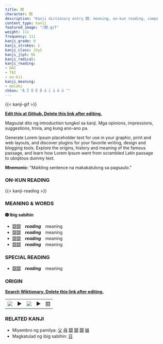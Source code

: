 ```yaml
---
title: 闘
character: 闘
description: "Kanji dictionary entry 闘: meaning, on-kun reading, compounds, origin, related kanji"
content_type: kanji
featured_image: "/闘.gif"
weight: 111
frequency: 111
kanji_grade: 9
kanji_strokes: 1
kanji_class: Jōyō
kanji_jlpt: N1
kanji_radical: 
kanji_reading: 
- DAI
- TAI
- oo-kii
kanji_meaning:
- malaki
chōon: "Ā Ī Ū Ē Ō ā ī ū ē ō ’"
---
```

[//]: # (Don't edit the line below. Kanji animated GIF code is automatically generated.)
{{< kanji-gif >}}

[//]: # (Edit below this line.)

**[Edit this at Github. Delete this link after editing.](https://github.com/tim0g/tim/tree/main/content/kanji/闘/index.md)**

Magsulat dito ng introduction tungkol sa kanji. Mga opinions, impressions, suggestions, trivia, ang kung ano-ano pa.

Generate Lorem Ipsum placeholder text for use in your graphic, print and web layouts, and discover plugins for your favorite writing, design and blogging tools. Explore the origins, history and meaning of the famous passage, and learn how Lorem Ipsum went from scrambled Latin passage to ubiqitous dummy text.
 
**Mnemonic:** "Maikling sentence na makakatulong sa pagsaulo."

### ON-KUN READING

[//]: # (Don't edit the line below. ON-KUN READING code is automatically generated.)
{{< kanji-reading >}}

### MEANING & WORDS

#### ➊ **Ibig sabihin**
  - [闘](../闘)[闘](../闘)　***reading***　meaning
  - [闘](../闘)[闘](../闘)　***reading***　meaning
  - [闘](../闘)[闘](../闘)　***reading***　meaning
  - [闘](../闘)[闘](../闘)　***reading***　meaning

### SPECIAL READING
  - [闘](../闘)[闘](../闘)　***reading***　meaning

### ORIGIN

**[Search Wiktionary. Delete this link after editing.](https://wiktionary.org/wiki/闘)**
<table class="kanji-table"><tr><td>
<img src="60px-闘-bronze.svg.png">
</td><td>▶</td><td>
<img src="60px-闘-oracle.svg.png">
</td><td>▶</td>
<td class="kanji-origin">闘</td>
</tr></table>

### RELATED KANJI
- Miyembro ng pamilya: [父](../父) [母](../母) [闘](../闘) [闘](../闘) [闘](../闘) [娘](../娘)
- Magkatulad ng ibig sabihin: [日](../日)
